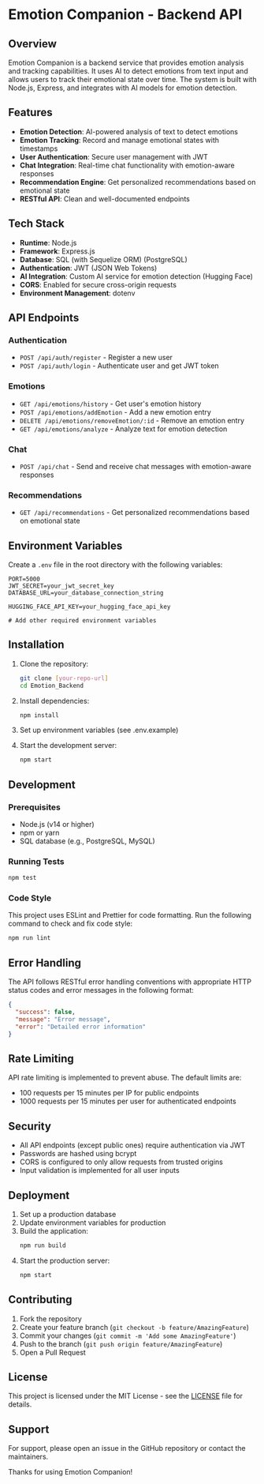 # Emotion Companion - Backend API

## Overview
Emotion Companion is a backend service that provides emotion analysis and tracking capabilities. It uses AI to detect emotions from text input and allows users to track their emotional state over time. The system is built with Node.js, Express, and integrates with AI models for emotion detection.

## Features

- **Emotion Detection**: AI-powered analysis of text to detect emotions
- **Emotion Tracking**: Record and manage emotional states with timestamps
- **User Authentication**: Secure user management with JWT
- **Chat Integration**: Real-time chat functionality with emotion-aware responses
- **Recommendation Engine**: Get personalized recommendations based on emotional state
- **RESTful API**: Clean and well-documented endpoints

## Tech Stack

- **Runtime**: Node.js
- **Framework**: Express.js
- **Database**: SQL (with Sequelize ORM) (PostgreSQL)
- **Authentication**: JWT (JSON Web Tokens)
- **AI Integration**: Custom AI service for emotion detection (Hugging Face)
- **CORS**: Enabled for secure cross-origin requests
- **Environment Management**: dotenv

## API Endpoints

### Authentication
- `POST /api/auth/register` - Register a new user
- `POST /api/auth/login` - Authenticate user and get JWT token

### Emotions
- `GET /api/emotions/history` - Get user's emotion history
- `POST /api/emotions/addEmotion` - Add a new emotion entry
- `DELETE /api/emotions/removeEmotion/:id` - Remove an emotion entry
- `GET /api/emotions/analyze` - Analyze text for emotion detection

### Chat
- `POST /api/chat` - Send and receive chat messages with emotion-aware responses

### Recommendations
- `GET /api/recommendations` - Get personalized recommendations based on emotional state

## Environment Variables

Create a `.env` file in the root directory with the following variables:

```env
PORT=5000
JWT_SECRET=your_jwt_secret_key
DATABASE_URL=your_database_connection_string

HUGGING_FACE_API_KEY=your_hugging_face_api_key

# Add other required environment variables
```

## Installation

1. Clone the repository:
   ```bash
   git clone [your-repo-url]
   cd Emotion_Backend
   ```

2. Install dependencies:
   ```bash
   npm install
   ```

3. Set up environment variables (see .env.example)

4. Start the development server:
   ```bash
   npm start
   ```

## Development

### Prerequisites
- Node.js (v14 or higher)
- npm or yarn
- SQL database (e.g., PostgreSQL, MySQL)

### Running Tests
```bash
npm test
```

### Code Style
This project uses ESLint and Prettier for code formatting. Run the following command to check and fix code style:

```bash
npm run lint
```

## Error Handling

The API follows RESTful error handling conventions with appropriate HTTP status codes and error messages in the following format:

```json
{
  "success": false,
  "message": "Error message",
  "error": "Detailed error information"
}
```

## Rate Limiting

API rate limiting is implemented to prevent abuse. The default limits are:
- 100 requests per 15 minutes per IP for public endpoints
- 1000 requests per 15 minutes per user for authenticated endpoints

## Security

- All API endpoints (except public ones) require authentication via JWT
- Passwords are hashed using bcrypt
- CORS is configured to only allow requests from trusted origins
- Input validation is implemented for all user inputs

## Deployment

1. Set up a production database
2. Update environment variables for production
3. Build the application:
   ```bash
   npm run build
   ```
4. Start the production server:
   ```bash
   npm start
   ```

## Contributing

1. Fork the repository
2. Create your feature branch (`git checkout -b feature/AmazingFeature`)
3. Commit your changes (`git commit -m 'Add some AmazingFeature'`)
4. Push to the branch (`git push origin feature/AmazingFeature`)
5. Open a Pull Request

## License

This project is licensed under the MIT License - see the [LICENSE](LICENSE) file for details.

## Support

For support, please open an issue in the GitHub repository or contact the maintainers.

Thanks for using Emotion Companion!